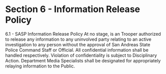 # Section 6 - Information Release Policy

6.1 - SASP Information Release Policy At no stage, is an Trooper authorized to release any information to any uninvolved party relating to an active investigation to any person without the approval of San Andreas State Police Command Staff or Official. All confidential information shall be handled respectively. Violation of confidentiality is subject to Disciplinary Action. Department Media Specialists shall be designated for appropriately relaying information to the Public.
